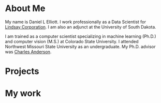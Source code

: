 # About Me

My name is Daniel L Elliott.  I work professionally as a Data Scientist for [Lindsay Corporation](https://www.lindsay.com/).  I am also an adjunct at the University of South Dakota.

I am trained as a computer scientist specializing in machine learning (Ph.D.) and computer vision (M.S.) at Colorado State University.  I attended Northwest Missouri State University as an undergraduate.  My Ph.D. advisor was [Charles Anderson](http://www.cs.colostate.edu/~anderson).

# Projects

# My work
